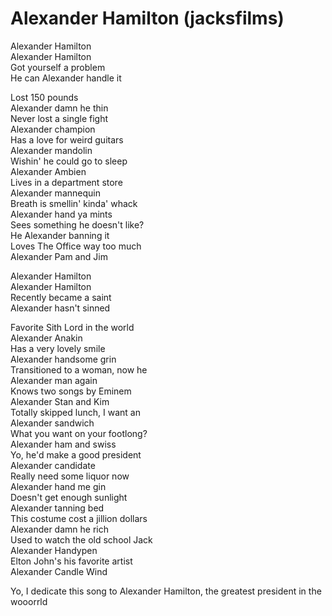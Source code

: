 # Alexander Hamilton (jacksfilms)
Alexander Hamilton<br/>
Alexander Hamilton<br/>
Got yourself a problem<br/>
He can Alexander handle it

Lost 150 pounds<br/>
Alexander damn he thin<br/>
Never lost a single fight<br/>
Alexander champion<br/>
Has a love for weird guitars<br/>
Alexander mandolin<br/>
Wishin' he could go to sleep<br/>
Alexander Ambien<br/>
Lives in a department store<br/>
Alexander mannequin<br/>
Breath is smellin' kinda' whack<br/>
Alexander hand ya mints<br/>
Sees something he doesn't like?<br/>
He Alexander banning it<br/>
Loves The Office way too much<br/>
Alexander Pam and Jim

Alexander Hamilton<br/>
Alexander Hamilton<br/>
Recently became a saint<br/>
Alexander hasn't sinned
 
Favorite Sith Lord in the world<br/>
Alexander Anakin<br/>
Has a very lovely smile<br/>
Alexander handsome grin<br/>
Transitioned to a woman, now he<br/>
Alexander man again<br/>
Knows two songs by Eminem<br/>
Alexander Stan and Kim<br/>
Totally skipped lunch, I want an<br/>
Alexander sandwich<br/>
What you want on your footlong?<br/>
Alexander ham and swiss<br/>
Yo, he'd make a good president<br/>
Alexander candidate<br/>
Really need some liquor now<br/>
Alexander hand me gin<br/>
Doesn't get enough sunlight<br/>
Alexander tanning bed<br/>
This costume cost a jillion dollars<br/>
Alexander damn he rich<br/>
Used to watch the old school Jack<br/>
Alexander Handypen<br/>
Elton John's his favorite artist<br/>
Alexander Candle Wind

Yo, I dedicate this song to Alexander Hamilton, the greatest president in the wooorrld
